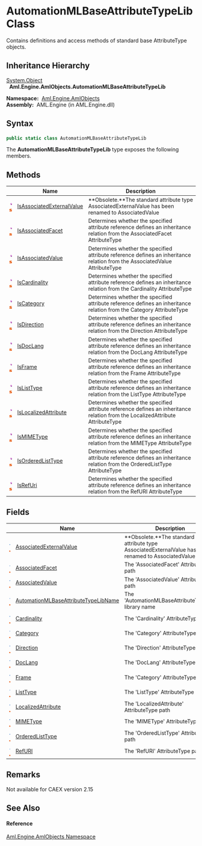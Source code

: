 AutomationMLBaseAttributeTypeLib Class
======================================
Contains definitions and access methods of standard base AttributeType objects.


Inheritance Hierarchy
---------------------
[System.Object][1]  
  **Aml.Engine.AmlObjects.AutomationMLBaseAttributeTypeLib**  

  **Namespace:**  [Aml.Engine.AmlObjects][2]  
  **Assembly:**  AML.Engine (in AML.Engine.dll)

Syntax
------

```csharp
public static class AutomationMLBaseAttributeTypeLib
```

The **AutomationMLBaseAttributeTypeLib** type exposes the following members.


Methods
-------

                                 | Name                           | Description                                                                                                                    
-------------------------------- | ------------------------------ | ------------------------------------------------------------------------------------------------------------------------------ 
![Public method]![Static member] | [IsAssociatedExternalValue][3] | **Obsolete.**The standard attribute type AssociatedExternalValue has been renamed to AssociatedValue                           
![Public method]![Static member] | [IsAssociatedFacet][4]         | Determines whether the specified attribute reference defines an inheritance relation from the AssociatedFacet AttributeType    
![Public method]![Static member] | [IsAssociatedValue][5]         | Determines whether the specified attribute reference defines an inheritance relation from the AssociatedValue AttributeType    
![Public method]![Static member] | [IsCardinality][6]             | Determines whether the specified attribute reference defines an inheritance relation from the Cardinality AttributeType        
![Public method]![Static member] | [IsCategory][7]                | Determines whether the specified attribute reference defines an inheritance relation from the Category AttributeType           
![Public method]![Static member] | [IsDirection][8]               | Determines whether the specified attribute reference defines an inheritance relation from the Direction AttributeType          
![Public method]![Static member] | [IsDocLang][9]                 | Determines whether the specified attribute reference defines an inheritance relation from the DocLang AttributeType            
![Public method]![Static member] | [IsFrame][10]                  | Determines whether the specified attribute reference defines an inheritance relation from the Frame AttributeType              
![Public method]![Static member] | [IsListType][11]               | Determines whether the specified attribute reference defines an inheritance relation from the ListType AttributeType           
![Public method]![Static member] | [IsLocalizedAttribute][12]     | Determines whether the specified attribute reference defines an inheritance relation from the LocalizedAttribute AttributeType 
![Public method]![Static member] | [IsMIMEType][13]               | Determines whether the specified attribute reference defines an inheritance relation from the MIMEType AttributeType           
![Public method]![Static member] | [IsOrderedListType][14]        | Determines whether the specified attribute reference defines an inheritance relation from the OrderedListType AttributeType    
![Public method]![Static member] | [IsRefUri][15]                 | Determines whether the specified attribute reference defines an inheritance relation from the RefURI AttributeType             


Fields
------

                                | Name                                       | Description                                                                                          
------------------------------- | ------------------------------------------ | ---------------------------------------------------------------------------------------------------- 
![Public field]![Static member] | [AssociatedExternalValue][16]              | **Obsolete.**The standard attribute type AssociatedExternalValue has been renamed to AssociatedValue 
![Public field]![Static member] | [AssociatedFacet][17]                      | The 'AssociatedFacet' AttributeType path                                                             
![Public field]![Static member] | [AssociatedValue][18]                      | The 'AssociatedValue' AttributeType path                                                             
![Public field]![Static member] | [AutomationMLBaseAttributeTypeLibName][19] | The 'AutomationMLBaseAttributeTypeLib' library name                                                  
![Public field]![Static member] | [Cardinality][20]                          | The 'Cardinality' AttributeType path                                                                 
![Public field]![Static member] | [Category][21]                             | The 'Category' AttributeType path                                                                    
![Public field]![Static member] | [Direction][22]                            | The 'Direction' AttributeType path                                                                   
![Public field]![Static member] | [DocLang][23]                              | The 'DocLang' AttributeType path                                                                     
![Public field]![Static member] | [Frame][24]                                | The 'Category' AttributeType path                                                                    
![Public field]![Static member] | [ListType][25]                             | The 'ListType' AttributeType path                                                                    
![Public field]![Static member] | [LocalizedAttribute][26]                   | The 'LocalizedAttribute' AttributeType path                                                          
![Public field]![Static member] | [MIMEType][27]                             | The 'MIMEType' AttributeType path                                                                    
![Public field]![Static member] | [OrderedListType][28]                      | The 'OrderedListType' AttributeType path                                                             
![Public field]![Static member] | [RefURI][29]                               | The 'RefURI' AttributeType path                                                                      


Remarks
-------
Not available for CAEX version 2.15

See Also
--------

#### Reference
[Aml.Engine.AmlObjects Namespace][2]  

[1]: https://docs.microsoft.com/dotnet/api/system.object
[2]: ../README.md
[3]: IsAssociatedExternalValue.md
[4]: IsAssociatedFacet.md
[5]: IsAssociatedValue.md
[6]: IsCardinality.md
[7]: IsCategory.md
[8]: IsDirection.md
[9]: IsDocLang.md
[10]: IsFrame.md
[11]: IsListType.md
[12]: IsLocalizedAttribute.md
[13]: IsMIMEType.md
[14]: IsOrderedListType.md
[15]: IsRefUri.md
[16]: AssociatedExternalValue.md
[17]: AssociatedFacet.md
[18]: AssociatedValue.md
[19]: AutomationMLBaseAttributeTypeLibName.md
[20]: Cardinality.md
[21]: Category.md
[22]: Direction.md
[23]: DocLang.md
[24]: Frame.md
[25]: ListType.md
[26]: LocalizedAttribute.md
[27]: MIMEType.md
[28]: OrderedListType.md
[29]: RefURI.md
[30]: https://www.automationml.org
[31]: ../../icons/logoShade.png
[Public method]: ../../icons/pubmethod.gif "Public method"
[Static member]: ../../icons/static.gif "Static member"
[Public field]: ../../icons/pubfield.gif "Public field"